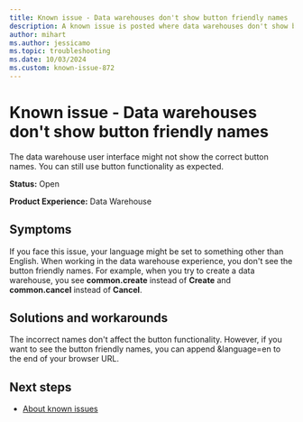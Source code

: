 ```yaml
---
title: Known issue - Data warehouses don't show button friendly names
description: A known issue is posted where data warehouses don't show button friendly names.
author: mihart
ms.author: jessicamo
ms.topic: troubleshooting  
ms.date: 10/03/2024
ms.custom: known-issue-872
---
```


# Known issue - Data warehouses don't show button friendly names

The data warehouse user interface might not show the correct button names. You can still use button functionality as expected.

**Status:** Open

**Product Experience:** Data Warehouse

## Symptoms

If you face this issue, your language might be set to something other than English. When working in the data warehouse experience, you don't see the button friendly names. For example, when you try to create a data warehouse, you see **common.create** instead of **Create** and **common.cancel** instead of **Cancel**.

## Solutions and workarounds

The incorrect names don't affect the button functionality. However, if you want to see the button friendly names, you can append &language=en to the end of your browser URL.

## Next steps

- [About known issues](https://support.fabric.microsoft.com/known-issues)
